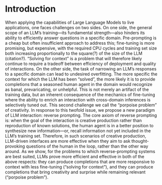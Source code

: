 # Introduction

When applying the capabilities of Large Language Models to live applications, one faces challenges on two sides. On one side, the general scope of an LLM’s training—its fundamental strength—also hinders its ability to efficiently answer questions in a specific domain. Pre-prompting is a cheap but often insufficient approach to address this; fine-tuning is more promising, but expensive, with the required CPU cycles and training set size both increasing proportionally to the square(?) of the size of the LLM (citation?). “Solving for context” is a problem that will therefore likely continue to require a tradeoff between efficiency of deployment and quality of interactions.
On the other side, the task of narrowing an LLM’s responses to a specific domain can lead to undesired overfitting. The more specific the context for which the LLM has been “solved”, the more likely it is to provide completions that a seasoned human agent in the domain would recognize as banal, prevaricating, or unhelpful. This is not merely an artifact of the training data, but an inherent consequence of the mechanics of fine-tuning where the ability to enrich an interaction with cross-domain inferences is selectively tuned out. This second challenge we call the “porpoise problem” of creativity.
In response to this twofold issue, we propose a new paradigm of LLM interaction: reverse prompting. The core axiom of reverse prompting is: when the goal of the interaction is creative production rather than reproduction of known solutions, the human agent is in a better position to synthesize new information—or, recall information not yet included in the LLM’s training set. Therefore, in such scenarios of creative production, LLM-driven interfaces are more effective when they aim to ask thought-provoking questions of the human in the loop, rather than the other way around.
As we show, for the problems to which reverse-prompting systems are best suited, LLMs prove more efficient and effective in both of the above respects: they can produce completions that are more responsive to context with less fine-tuning (“solving for context”), and they can produce completions that bring creativity and surprise while remaining relevant (“porpoise problem”).
